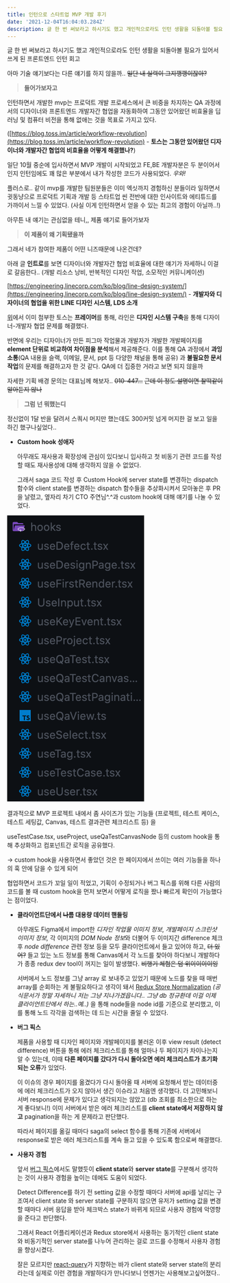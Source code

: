 ```yaml
---
title: 인턴으로 스타트업 MVP 개발 후기
date: '2021-12-04T16:04:03.284Z'
description: 글 한 번 써보라고 하시기도 했고 개인적으로라도 인턴 생활을 되돌아볼 필요가 있어서 쓰게 된 프론트엔드 인턴 회고
---
```


글 한 번 써보라고 하시기도 했고 개인적으로라도 인턴 생활을 되돌아볼 필요가 있어서 쓰게 된 프론트엔드 인턴 회고

아마 기술 얘기보다는 다른 얘기를 하지 않을까.. ~~일단 내 실력이 그지깽깽이잖아?~~

> **들어가보자고**

인턴하면서 개발한 mvp는 프로덕트 개발 프로세스에서 큰 비중을 차지하는 QA 과정에서의 디자이너와 프론트엔드 개발자간 협업을 자동화하여 그동안 있어왔던 비효율을 딥러닝 및 컴퓨터 비전을 통해 없애는 것을 목표로 가지고 있다.

([https://blog.toss.im/article/workflow-revolution](https://blog.toss.im/article/workflow-revolution) - **토스는 그동안 있어왔던 디자이너와 개발자간 협업의 비효율을 어떻게 해결했나?**)

일단 10월 중순에 입사하면서 MVP 개발이 시작되었고 FE,BE 개발자분은 두 분이어서인지 인턴임에도 꽤 많은 부분에서 내가 작성한 코드가 사용되었다. _우와!_

플러스로.. 같이 mvp를 개발한 팀원분들은 이미 엑싯까지 경험하신 분들이라 일하면서 귓동냥으로 프로덕트 기획과 개발 등 스타트업 씬 전반에 대한 인사이트와 에티튜드를 가까이서 느낄 수 있었다. (사실 이게 인턴하면서 얻을 수 있는 최고의 경험이 아닐까..!)

아무튼 내 얘기는 관심없을 테니,, 제품 얘기로 들어가보자

> **이 제품이 왜 기획됐을까**

그래서 네가 참여한 제품이 어떤 니즈때문에 나온건데?

아래 글 **인트로**를 보면 디자이너와 개발자간 협업 비효율에 대한 얘기가 자세하니 이걸로 갈음한다.. (개발 리소스 낭비, 반복적인 디자인 작업, 소모적인 커뮤니케이션)

[https://engineering.linecorp.com/ko/blog/line-design-system/](https://engineering.linecorp.com/ko/blog/line-design-system/) - **개발자와 디자이너의 협업을 위한 LINE 디자인 시스템, LDS 소개**

[위](https://www.notion.so/MVP-f5c829701fe64af9a017a51d81c65a28?pvs=21)에서 이미 첨부한 토스는 **프레이머**를 통해, 라인은 **디자인 시스템 구축**을 통해 디자이너-개발자 협업 문제를 해결했다.

반면에 우리는 디자이너가 만든 피그마 작업물과 개발자가 개발한 개발페이지를 **element 단위로 비교하여 차이점을 분석**해서 제공해준다. 이를 통해 QA 과정에서 **과잉 소통**(QA 내용을 슬랙, 이메일, 문서, ppt 등 다양한 채널을 통해 공유) 과 **불필요한 문서작업**의 문제를 해결하고자 한 것 같다. QA에 더 집중한 거라고 보면 되지 않을까

자세한 기획 배경 문의는 대표님께 해보자.. ~~010-447...~~ ~~근데 이 정도 설명이면 찰떡같이 알아듣지 않나~~

> **그럼** **넌 뭐했는디**

정신없이 1달 반을 달려서 스쿼시 머지만 했는데도 300커밋 넘게 머지한 걸 보고 일을 하긴 했구나싶었다..

- **Custom hook 성애자**

  아무래도 재사용과 확장성에 관심이 있다보니 입사하고 첫 비동기 관련 코드를 작성할 때도 재사용성에 대해 생각하지 않을 수 없었다.

  그래서 saga 코드 작성 후 Custom Hook에 server state를 변경하는 dispatch 함수와 client state를 변경하는 dispatch 함수들을 추상화시켜서 모아놓은 후 PR을 날렸고, 옆자리 차기 CTO 주연님^.^과 custom hook에 대해 얘기를 나눌 수 있었다.

![directory](directory.png)

결과적으로 MVP 프로젝트 내에서 좀 사이즈가 있는 기능들 (프로젝트, 테스트 케이스, 테스트 세팅값, Canvas, 테스트 결과관련 체크리스트 등) 을

useTestCase.tsx, useProject, useQaTestCanvasNode 등의 custom hook을 통해 추상화하고 컴포넌트간 로직을 공유했다.

→ custom hook을 사용하면서 좋았던 것은 한 페이지에서 쓰이는 여러 기능들을 하나의 훅 안에 담을 수 있게 되어

협업하면서 코드가 꼬일 일이 적었고, 기획이 수정되거나 버그 픽스를 위해 다른 사람의 코드를 볼 때 custom hook을 먼저 보면서 어떻게 로직을 짰나 빠르게 확인이 가능했다는 점이었다.

- **클라이언트단에서 ~~나름~~ 대용량 데이터 핸들링**

  아무래도 Figma에서 import한 _디자인 작업물 이미지 정보_, _개발페이지 스크린샷 이미지 정보,_ 각 이미지의 *DOM Node 정보*와 더불어 두 이미지간 difference 체크 후 _node difference_ 관련 정보 등을 모두 클라이언트에서 들고 있어야 하고, ~~더 있어?~~
  들고 있는 노드 정보를 통해 Canvas에서 각 노드를 찾아야 하다보니 개발하다가 종종 redux dev tool이 꺼지는 일이 발생했다.
  ~~비행기 체험은 덤 위이이이이잉~~

  서버에서 노드 정보를 그냥 array 로 보내주고 있었기 때문에 노드를 찾을 때 매번 array를 순회하는 게 불필요하다고 생각이 돼서 [Redux Store Normalization](https://redux.js.org/usage/structuring-reducers/normalizing-state-shape) _(공식문서가 정말 자세하니 저는 그냥 지나가겠읍니다.. 그냥 db 정규환데 이걸 이제 클라이언트단에서 하는..예..)_ 을 통해 node들을 node id를 기준으로 분리했고, 이를 통해 노드 각각을 검색하는 데 드는 시간을 줄일 수 있었다.

- **버그 픽스**

  제품을 사용할 때 디자인 페이지와 개발페이지를 불러온 이후 view result (detect difference) 버튼을 통해 에러 체크리스트를 통해 얼마나 두 페이지가 차이나는지 알 수 있는데, 이때 **다른 페이지를 갔다가 다시 돌아오면 에러 체크리스트가 초기화되는 오류**가 있었다.

  이 이슈의 경우 페이지를 옮겼다가 다시 돌아올 때 서버에 요청해서 받는 데이터중에 에러 체크리스트가 오지 않아서 생긴 이슈라고 처음엔 생각했다.
  더 고민해보니 서버 response에 문제가 있다고 생각되지는 않았고 (db 조회를 최소한으로 하는 게 좋다보니!) 이미 서버에서 받은 에러 체크리스트를 **client state에서 저장하지 않고** pagination을 하는 게 문제라고 판단했다.

  따라서 페이지를 옮길 때마다 saga의 select 함수를 통해 기존에 서버에서 response로 받은 에러 체크리스트를 계속 들고 있을 수 있도록 함으로써 해결했다.

- **사용자 경험**

  앞서 [버그 픽스](https://www.notion.so/MVP-f5c829701fe64af9a017a51d81c65a28?pvs=21)에서도 말했듯이 **client state**와 **server state**를 구분해서 생각하는 것이 사용자 경험을 높이는 데에도 도움이 되었다.

  Detect Difference를 하기 전 setting 값을 수정할 때마다 서버에 api를 날리는 구조여서 client state 와 server state를 구분하지 않으면 유저가 setting 값을 변경할 때마다 서버 응답을 받아 체크박스 state가 바뀌게 되므로 사용자 경험에 악영향을 준다고 판단했다.

  그래서 React 어플리케이션과 Redux store에서 사용하는 동기적인 client state와 비동기적인 server state를 나누어 관리하는 걸로 코드를 수정해서 사용자 경험을 향상시켰다.

  잘은 모르지만 [react-query](https://react-query.tanstack.com)가 지향하는 바가 client state와 server state의 분리라는데 실제로 이런 경험을 개발하다가 만나다보니 언젠가는 사용해보고싶어졌다..

